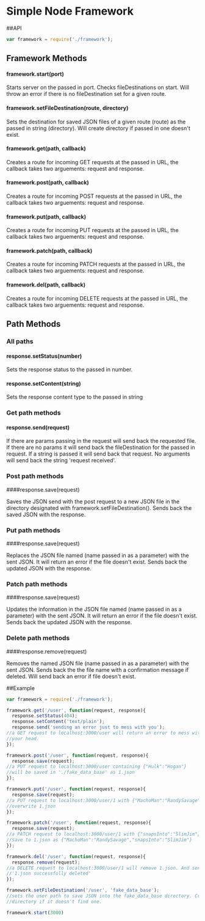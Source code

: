 # Simple Node Framework


##API
```js
var framework = require('./framework');
```

## Framework Methods

#### framework.start(port)

Starts server on the passed in port. Checks fileDestinations on start. Will
throw an error if there is no fileDestination set for a given route.

#### framework.setFileDestination(route, directory)

Sets the destination for saved JSON files of a given route (route) as the
 passed in string (directory). Will create directory if passed in one doesn't
 exist.

#### framework.get(path, callback)

Creates a route for incoming GET requests at the passed in URL, 
the callback takes two arguements: request and response.

#### framework.post(path, callback)

Creates a route for incoming POST requests at the passed in URL, 
the callback takes two arguements: request and response.

#### framework.put(path, callback)

Creates a route for incoming PUT requests at the passed in URL, 
the callback takes two arguements: request and response.

#### framework.patch(path, callback)

Creates a route for incoming PATCH requests at the passed in URL, 
the callback takes two arguements: request and response.

#### framework.del(path, callback)

Creates a route for incoming DELETE requests at the passed in URL, 
the callback takes two arguements: request and response.

## Path Methods

### All paths

#### response.setStatus(number)

Sets the response status to the passed in number.

#### response.setContent(string)

Sets the response content type to the passed in string

### Get path methods

#### response.send(request)

If there are params passing in the request will send back the requested
file. If there are no params it will send back the fileDestination for
the passed in request. If a string is passed it will send back that request.
No arguments will send back the string 'request received'.

### Post path methods

####response.save(request)

Saves the JSON send with the post request to a new JSON file in the
directory designated with framework.setFileDestination(). Sends back the
saved JSON with the response.

### Put path methods

####response.save(request)

Replaces the JSON file named (name passed in as a parameter) with the
sent JSON. It will return an error if the file doesn't exist. Sends back
the updated JSON with the response.

### Patch path methods

####response.save(request)

Updates the information in the JSON file named (name passed in as a
parameter) with the sent JSON. It will return an error if the file doesn't
exist. Sends back the updated JSON with the response.

### Delete path methods

####response.remove(request)

Removes the named JSON file (name passed in as a parameter) with the sent JSON.
Sends back the the file name with a confirmation message if deleted. Will send back
an error if file doesn't exist.


##Example

```js
var framework = require('./framework');

framework.get('/user', function(request, response){
  response.setStatus(404);
  response.setContent('text/plain');
  response.send('sending an error just to mess with you');
//a GET request to localhost:3000/user will return an error to mess with
//your head.
});

framework.post('/user', function(request, response){
  response.save(request);
//a PUT request to localhost:3000/user containing {"Hulk":"Hogan"}
//will be saved in './fake_data_base' as 1.json
});

framework.put('/user', function(request, response){
  response.save(request);
//a PUT request to localhost:3000/user/1 with {"MachoMan":"RandySavage"} will
//overwrite 1.json
});

framework.patch('/user', function(request, response){
  response.save(request);
//a PATCH request to localhost:3000/user/1 with {"snapsInto":"SlimJim"} will
//save to 1.json as {"MachoMan":"RandySavage","snapsInto":"SlimJim"}
});

framework.del('/user', function(request, response){
  response.remove(request);
//a DELETE request to localhost:3000/user/1 will remove 1.json. And send back
//'1.json successfully deleted'
});

framework.setFileDestination('/user', 'fake_data_base');
//sets the user path to save JSON into the fake_data_base directory. Creates
//directory if it doesn't find one.

framework.start(3000)
```